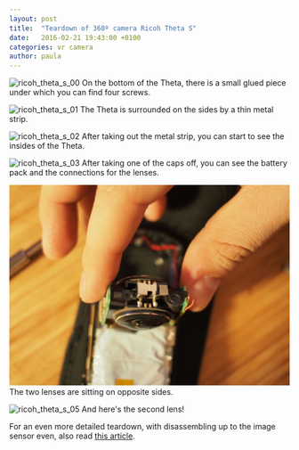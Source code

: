 ```yaml
---
layout: post
title:  "Teardown of 360º camera Ricoh Theta S"
date:   2016-02-21 19:43:00 +0100
categories: vr camera
author: paula
---
```


![ricoh_theta_s_00](/images/ricoh_theta_s_00.JPG)
On the bottom of the Theta, there is a small glued piece under which you can find four screws.  

![ricoh_theta_s_01](/images/ricoh_theta_s_01.JPG)
The Theta is surrounded on the sides by a thin metal strip.

![ricoh_theta_s_02](/images/ricoh_theta_s_02.JPG)
After taking out the metal strip, you can start to see the insides of the Theta.

![ricoh_theta_s_03](/images/ricoh_theta_s_03.JPG)
After taking one of the caps off, you can see the battery pack and the connections for the lenses.

![ricoh_theta_s_04](/images/ricoh_theta_s_04.JPG)
The two lenses are sitting on opposite sides.

![ricoh_theta_s_05](/images/ricoh_theta_s_05.JPG)
And here's the second lens!

For an even more detailed teardown, with disassembling up to the image sensor even, also read <a href="https://zavax.wordpress.com/2015/11/12/teardown-of-ricoh-theta-360-degree-spherical-panorama-camera/">this article</a>.